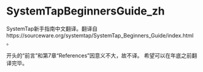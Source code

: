# SystemTapBeginnersGuide_zh

SystemTap新手指南中文翻译。翻译自https://sourceware.org/systemtap/SystemTap_Beginners_Guide/index.html 。

开头的“前言”和第7章“References”因意义不大，故不译。
希望可以在年底之前翻译完毕。
